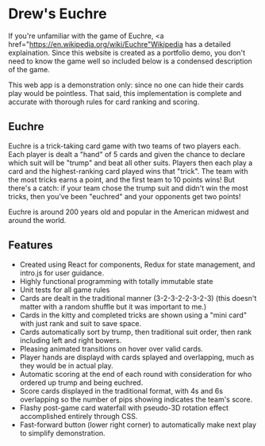 
# Drew's Euchre

If you're unfamiliar with the game of Euchre, <a href="https://en.wikipedia.org/wiki/Euchre"Wikipedia has a detailed explaination</a>.
Since this website is created as a portfolio demo, you don't need to know the game well so included below is a condensed description of the game.

This web app is a demonstration only: since no one can hide their cards play would be pointless.
That said, this implementation is complete and accurate with thorough rules for card ranking and scoring.

## Euchre

Euchre is a trick-taking card game with two teams of two players each.
Each player is dealt a "hand" of 5 cards and given the chance to declare which suit will be "trump" and beat all other suits.
Players then each play a card and the highest-ranking card played wins that "trick".
The team with the most tricks earns a point, and the first team to 10 points wins!
But there's a catch: if your team chose the trump suit and didn't win the most tricks,
then you've been "euchred" and your opponents get two points!

Euchre is around 200 years old and popular in the American midwest and around the world.


## Features

- Created using React for components, Redux for state management, and intro.js for user guidance.
- Highly functional programming with totally immutable state
- Unit tests for all game rules
- Cards are dealt in the traditional manner (3-2-3-2-2-3-2-3) (this doesn't matter with a random shuffle but it was important to me.)
- Cards in the kitty and completed tricks are shown using a "mini card" with just rank and suit to save space.
- Cards automatically sort by trump, then traditional suit order, then rank including left and right bowers.
- Pleasing animated transitions on hover over valid cards.
- Player hands are displayd with cards splayed and overlapping, much as they would be in actual play.
- Automatic scoring at the end of each round with consideration for who ordered up trump and being euchred.
- Score cards displayed in the traditional format, with 4s and 6s overlapping so the number of pips showing indicates the team's score.
- Flashy post-game card waterfall with pseudo-3D rotation effect accomplished entirely through CSS.
- Fast-forward button (lower right corner) to automatically make next play to simplify demonstration.
